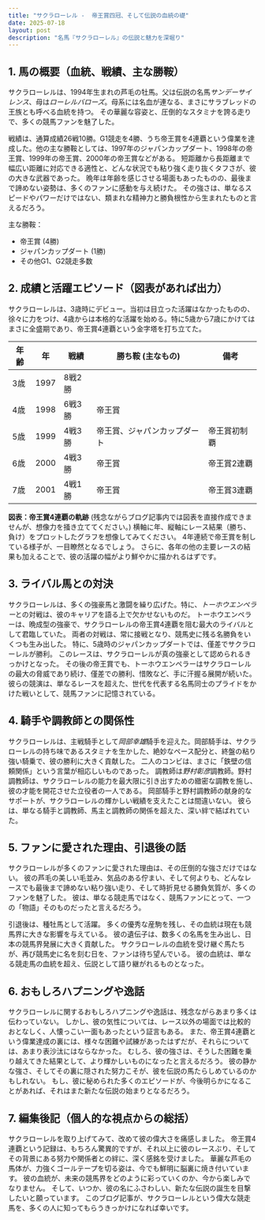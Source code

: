 ```yaml
---
title: "サクラローレル -  帝王賞四冠、そして伝説の血統の礎"
date: 2025-07-18
layout: post
description: "名馬『サクラローレル』の伝説と魅力を深堀り"
---
```


## 1. 馬の概要（血統、戦績、主な勝鞍）

サクラローレルは、1994年生まれの芦毛の牡馬。父は伝説の名馬*サンデーサイレンス*、母は*ローレルバローズ*。母系には名血が連なる、まさにサラブレッドの王族とも呼べる血統を持つ。  その華麗な容姿と、圧倒的なスタミナを誇る走りで、多くの競馬ファンを魅了した。

戦績は、通算成績26戦10勝。G1競走を4勝、うち帝王賞を4連覇という偉業を達成した。他の主な勝鞍としては、1997年のジャパンカップダート、1998年の帝王賞、1999年の帝王賞、2000年の帝王賞などがある。  短距離から長距離まで幅広い距離に対応できる適性と、どんな状況でも粘り強く走り抜くタフさが、彼の大きな武器であった。  晩年は年齢を感じさせる場面もあったものの、最後まで諦めない姿勢は、多くのファンに感動を与え続けた。  その強さは、単なるスピードやパワーだけではない、類まれな精神力と勝負根性から生まれたものと言えるだろう。  

主な勝鞍：

* 帝王賞 (4勝)
* ジャパンカップダート (1勝)
* その他G1、G2競走多数


## 2. 成績と活躍エピソード（図表があれば出力）

サクラローレルは、3歳時にデビュー。当初は目立った活躍はなかったものの、徐々に力をつけ、4歳からは本格的な活躍を始める。特に5歳から7歳にかけてはまさに全盛期であり、帝王賞4連覇という金字塔を打ち立てた。

| 年齢 | 年 | 戦績 | 勝ち鞍 (主なもの) | 備考 |
|---|---|---|---|---|
| 3歳 | 1997 | 8戦2勝 |  |  |
| 4歳 | 1998 | 6戦3勝 | 帝王賞 |  |
| 5歳 | 1999 | 4戦3勝 | 帝王賞、ジャパンカップダート | 帝王賞初制覇 |
| 6歳 | 2000 | 4戦3勝 | 帝王賞 | 帝王賞2連覇 |
| 7歳 | 2001 | 4戦1勝 | 帝王賞 | 帝王賞3連覇 |


**図表：帝王賞4連覇の軌跡**  (残念ながらブログ記事内では図表を直接作成できませんが、想像力を掻き立ててください。)  横軸に年、縦軸にレース結果（勝ち、負け）をプロットしたグラフを想像してみてください。  4年連続で帝王賞を制している様子が、一目瞭然となるでしょう。  さらに、各年の他の主要レースの結果も加えることで、彼の活躍の幅がより鮮やかに描かれるはずです。


## 3. ライバル馬との対決

サクラローレルは、多くの強豪馬と激闘を繰り広げた。特に、*トーホウエンペラー*との対戦は、彼のキャリアを語る上で欠かせないものだ。  トーホウエンペラーは、晩成型の強豪で、サクラローレルの帝王賞4連覇を阻む最大のライバルとして君臨していた。  両者の対戦は、常に接戦となり、競馬史に残る名勝負をいくつも生み出した。  特に、5歳時のジャパンカップダートでは、僅差でサクラローレルが勝利。  このレースは、サクラローレルが真の強豪として認められるきっかけとなった。  その後の帝王賞でも、トーホウエンペラーはサクラローレルの最大の脅威であり続け、僅差での勝利、惜敗など、手に汗握る展開が続いた。  彼らの競演は、単なるレースを超えた、世代を代表する名馬同士のプライドをかけた戦いとして、競馬ファンに記憶されている。


## 4. 騎手や調教師との関係性

サクラローレルは、主戦騎手として*岡部幸雄*騎手を迎えた。岡部騎手は、サクラローレルの持ち味であるスタミナを生かした、絶妙なペース配分と、終盤の粘り強い騎乗で、彼の勝利に大きく貢献した。  二人のコンビは、まさに「鉄壁の信頼関係」という言葉が相応しいものであった。  調教師は*野村彰彦*調教師。野村調教師は、サクラローレルの能力を最大限に引き出すための緻密な調教を施し、彼の才能を開花させた立役者の一人である。  岡部騎手と野村調教師の献身的なサポートが、サクラローレルの輝かしい戦績を支えたことは間違いない。  彼らは、単なる騎手と調教師、馬主と調教師の関係を超えた、深い絆で結ばれていた。


## 5. ファンに愛された理由、引退後の話

サクラローレルが多くのファンに愛された理由は、その圧倒的な強さだけではない。  彼の芦毛の美しい毛並み、気品のある佇まい、そして何よりも、どんなレースでも最後まで諦めない粘り強い走り、そして時折見せる勝負気質が、多くのファンを魅了した。  彼は、単なる競走馬ではなく、競馬ファンにとって、一つの「物語」そのものだったと言えるだろう。

引退後は、種牡馬として活躍。  多くの優秀な産駒を残し、その血統は現在も競馬界に大きな影響を与えている。  彼の遺伝子は、数多くの名馬を生み出し、日本の競馬界発展に大きく貢献した。  サクラローレルの血統を受け継ぐ馬たちが、再び競馬史に名を刻む日を、ファンは待ち望んでいる。  彼の血統は、単なる競走馬の血統を超え、伝説として語り継がれるものとなった。


## 6. おもしろハプニングや逸話

サクラローレルに関するおもしろハプニングや逸話は、残念ながらあまり多くは伝わっていない。  しかし、彼の気性については、レース以外の場面では比較的おとなしく、人懐っこい一面もあったという証言もある。  また、帝王賞4連覇という偉業達成の裏には、様々な困難や試練があったはずだが、それらについては、あまり表沙汰にはならなかった。  むしろ、彼の強さは、そうした困難を乗り越えてきた結果として、より輝かしいものになったと言えるだろう。  彼の静かな強さ、そしてその裏に隠された努力こそが、彼を伝説の馬たらしめているのかもしれない。  もし、彼に秘められた多くのエピソードが、今後明らかになることがあれば、それはまた新たな伝説の始まりとなるだろう。


## 7. 編集後記（個人的な視点からの総括）

サクラローレルを取り上げてみて、改めて彼の偉大さを痛感しました。  帝王賞4連覇という記録は、もちろん驚異的ですが、それ以上に彼のレースぶり、そしてその背景にある努力や関係者との絆に、深く感銘を受けました。  華麗な芦毛の馬体が、力強くゴールテープを切る姿は、今でも鮮明に脳裏に焼き付いています。  彼の血統が、未来の競馬界をどのように彩っていくのか、今から楽しみでなりません。  そして、いつか、彼の名にふさわしい、新たな伝説の誕生を目撃したいと願っています。  このブログ記事が、サクラローレルという偉大な競走馬を、多くの人に知ってもらうきっかけになれば幸いです。

